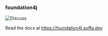 ### foundation4j

![Discuss](https://img.shields.io/badge/release-0.16.38-green.svg?style=flat)

Read the docs at https://foundation4j.soffa.dev 
